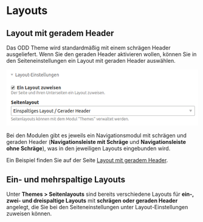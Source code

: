 # Layouts

## Layout mit geradem Header

Das ODD Theme wird standardmäßig mit einem schrägen Header ausgeliefert. Wenn Sie den geraden Header aktivieren wollen, können Sie in den Seiteneinstellungen ein Layout mit geraden Header auswählen.

![](_images/odd-theme/einrichtung/layout_mit_geraden_header.png)

Bei den Modulen gibt es jeweils ein Navigationsmodul mit schrägen und geraden Header (**Navigationsleiste mit Schräge** und **Navigationsleiste ohne Schräge**), was in den jeweiligen Layouts eingebunden wird.

Ein Beispiel finden Sie auf der Seite [Layout mit geradem Header](http://odd.contao-themes.net/layouts/layout-mit-geradem-header.html).

## Ein- und mehrspaltige Layouts

Unter **Themes > Seitenlayouts** sind bereits verschiedene Layouts für **ein-, zwei- und dreispaltige Layouts** mit **schrägen oder geraden Header** angelegt, die Sie bei den Seiteneinstellungen unter Layout-Einstellungen zuweisen können.